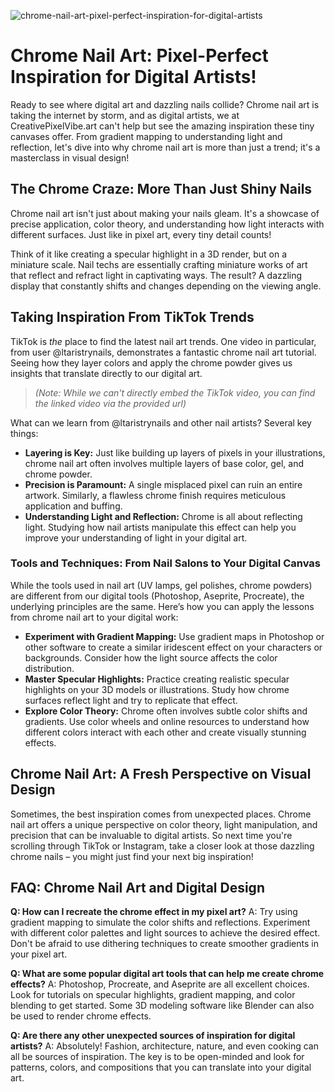![chrome-nail-art-pixel-perfect-inspiration-for-digital-artists](https://images.pexels.com/photos/13220070/pexels-photo-13220070.jpeg?auto=compress&cs=tinysrgb&fit=crop&h=627&w=1200)

# Chrome Nail Art: Pixel-Perfect Inspiration for Digital Artists!

Ready to see where digital art and dazzling nails collide? Chrome nail art is taking the internet by storm, and as digital artists, we at CreativePixelVibe.art can't help but see the amazing inspiration these tiny canvases offer. From gradient mapping to understanding light and reflection, let's dive into why chrome nail art is more than just a trend; it's a masterclass in visual design!

## The Chrome Craze: More Than Just Shiny Nails

Chrome nail art isn't just about making your nails gleam. It's a showcase of precise application, color theory, and understanding how light interacts with different surfaces. Just like in pixel art, every tiny detail counts!

Think of it like creating a specular highlight in a 3D render, but on a miniature scale. Nail techs are essentially crafting miniature works of art that reflect and refract light in captivating ways. The result? A dazzling display that constantly shifts and changes depending on the viewing angle.

## Taking Inspiration From TikTok Trends

TikTok is *the* place to find the latest nail art trends. One video in particular, from user @ltaristrynails, demonstrates a fantastic chrome nail art tutorial. Seeing how they layer colors and apply the chrome powder gives us insights that translate directly to our digital art.

> _(Note: While we can't directly embed the TikTok video, you can find the linked video via the provided url)_ 

What can we learn from @ltaristrynails and other nail artists? Several key things:

*   **Layering is Key:** Just like building up layers of pixels in your illustrations, chrome nail art often involves multiple layers of base color, gel, and chrome powder.
*   **Precision is Paramount:** A single misplaced pixel can ruin an entire artwork. Similarly, a flawless chrome finish requires meticulous application and buffing.
*   **Understanding Light and Reflection:** Chrome is all about reflecting light. Studying how nail artists manipulate this effect can help you improve your understanding of light in your digital art.

### Tools and Techniques: From Nail Salons to Your Digital Canvas

While the tools used in nail art (UV lamps, gel polishes, chrome powders) are different from our digital tools (Photoshop, Aseprite, Procreate), the underlying principles are the same. Here’s how you can apply the lessons from chrome nail art to your digital work:

*   **Experiment with Gradient Mapping:** Use gradient maps in Photoshop or other software to create a similar iridescent effect on your characters or backgrounds. Consider how the light source affects the color distribution.
*   **Master Specular Highlights:** Practice creating realistic specular highlights on your 3D models or illustrations. Study how chrome surfaces reflect light and try to replicate that effect.
*   **Explore Color Theory:** Chrome often involves subtle color shifts and gradients. Use color wheels and online resources to understand how different colors interact with each other and create visually stunning effects.

## Chrome Nail Art: A Fresh Perspective on Visual Design

Sometimes, the best inspiration comes from unexpected places. Chrome nail art offers a unique perspective on color theory, light manipulation, and precision that can be invaluable to digital artists. So next time you're scrolling through TikTok or Instagram, take a closer look at those dazzling chrome nails – you might just find your next big inspiration!

## FAQ: Chrome Nail Art and Digital Design

**Q: How can I recreate the chrome effect in my pixel art?**
A: Try using gradient mapping to simulate the color shifts and reflections. Experiment with different color palettes and light sources to achieve the desired effect. Don't be afraid to use dithering techniques to create smoother gradients in your pixel art.

**Q: What are some popular digital art tools that can help me create chrome effects?**
A: Photoshop, Procreate, and Aseprite are all excellent choices. Look for tutorials on specular highlights, gradient mapping, and color blending to get started. Some 3D modeling software like Blender can also be used to render chrome effects.

**Q: Are there any other unexpected sources of inspiration for digital artists?**
A: Absolutely! Fashion, architecture, nature, and even cooking can all be sources of inspiration. The key is to be open-minded and look for patterns, colors, and compositions that you can translate into your digital art.

